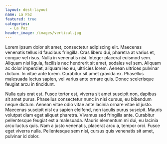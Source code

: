 ```yaml
---
layout: dest-layout
name: La Paz
featured: true
categories:
  - La Paz
header_image: /images/vertical.jpg
---
```

Lorem ipsum dolor sit amet, consectetur adipiscing elit. Maecenas venenatis tellus id faucibus fringilla. Cras libero dui, pharetra at varius et, congue vel risus. Nulla in venenatis nisi. Integer placerat euismod sem. Aliquam nisi ligula, facilisis nec hendrerit sit amet, sodales vel sem. Aliquam ac dolor imperdiet, aliquam leo eu, ultricies lorem. Aenean ultrices pulvinar dictum. In vitae ante lorem. Curabitur sit amet gravida ex. Phasellus malesuada lectus sapien, vel varius ante ornare quis. Donec scelerisque feugiat arcu in tincidunt.


Nulla quis erat est. Fusce tortor est, viverra sit amet suscipit non, dapibus sit amet purus. Phasellus consectetur nunc in nisi cursus, eu bibendum neque dictum. Aenean vitae odio vitae ante lacinia ornare vitae id justo. Maecenas suscipit nisl eu sapien eleifend, non iaculis purus suscipit. Mauris volutpat diam eget aliquet pharetra. Vivamus sed fringilla ante. Curabitur pellentesque feugiat est a malesuada. Mauris elementum mi dui, eu lacinia arcu luctus quis. Nam a justo venenatis, placerat arcu a, tempor orci. Fusce eget viverra nulla. Pellentesque sem nisi, cursus quis venenatis sit amet, pulvinar id dolor.